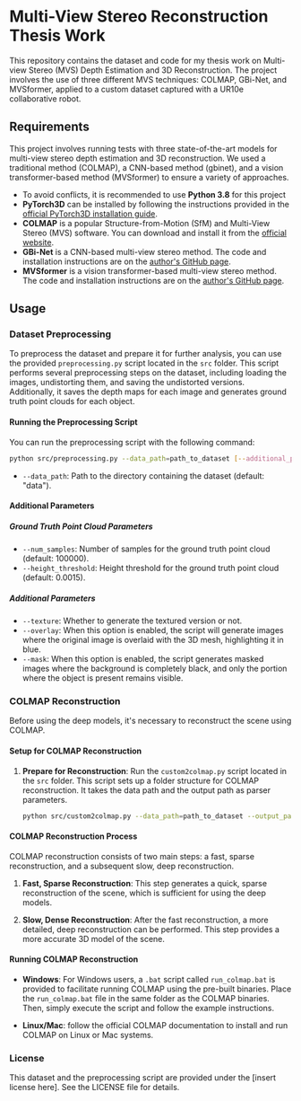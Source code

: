 # Multi-View Stereo Reconstruction Thesis Work

This repository contains the dataset and code for my thesis work on Multi-view Stereo (MVS) Depth Estimation and 3D Reconstruction. The project involves the use of three different MVS techniques: COLMAP, GBi-Net, and MVSformer, applied to a custom dataset captured with a UR10e collaborative robot.

## Requirements

This project involves running tests with three state-of-the-art models for multi-view stereo depth estimation and 3D reconstruction. We used a traditional method (COLMAP), a CNN-based method (gbinet), and a vision transformer-based method (MVSformer) to ensure a variety of approaches.

- To avoid conflicts, it is recommended to use **Python 3.8** for this project
- **PyTorch3D** can be installed by following the instructions provided in the [official PyTorch3D installation guide](https://github.com/facebookresearch/pytorch3d/blob/main/INSTALL.md).
- **COLMAP** is a popular Structure-from-Motion (SfM) and Multi-View Stereo (MVS) software. You can download and install it from the [official website](https://colmap.github.io/).
- **GBi-Net** is a CNN-based multi-view stereo method. The code and installation instructions are on the [author's GitHub page](https://github.com/MiZhenxing/GBi-Net).
- **MVSformer** is a vision transformer-based multi-view stereo method. The code and installation instructions are on the [author's GitHub page](https://github.com/MVSformer/MVSFormer).

## Usage

### Dataset Preprocessing

To preprocess the dataset and prepare it for further analysis, you can use the provided `preprocessing.py` script located in the `src` folder. This script performs several preprocessing steps on the dataset, including loading the images, undistorting them, and saving the undistorted versions. Additionally, it saves the depth maps for each image and generates ground truth point clouds for each object.

#### Running the Preprocessing Script

You can run the preprocessing script with the following command:

```bash
python src/preprocessing.py --data_path=path_to_dataset [--additional_parameters]
```

- `--data_path`: Path to the directory containing the dataset (default: "data").

#### Additional Parameters
##### Ground Truth Point Cloud Parameters

- `--num_samples`: Number of samples for the ground truth point cloud (default: 100000).
- `--height_threshold`: Height threshold for the ground truth point cloud (default: 0.0015).

##### Additional Parameters

- `--texture`: Whether to generate the textured version or not.
- `--overlay`: When this option is enabled, the script will generate images where the original image is overlaid with the 3D mesh, highlighting it in blue.
- `--mask`: When this option is enabled, the script generates masked images where the background is completely black, and only the portion where the object is present remains visible.

### COLMAP Reconstruction

Before using the deep models, it's necessary to reconstruct the scene using COLMAP.

#### Setup for COLMAP Reconstruction

1. **Prepare for Reconstruction**: Run the `custom2colmap.py` script located in the `src` folder. This script sets up a folder structure for COLMAP reconstruction. It takes the data path and the output path as parser parameters.

   ```bash
   python src/custom2colmap.py --data_path=path_to_dataset --output_path=output_folder
   ```

#### COLMAP Reconstruction Process

COLMAP reconstruction consists of two main steps: a fast, sparse reconstruction, and a subsequent slow, deep reconstruction.

1. **Fast, Sparse Reconstruction**: This step generates a quick, sparse reconstruction of the scene, which is sufficient for using the deep models.

2. **Slow, Dense Reconstruction**: After the fast reconstruction, a more detailed, deep reconstruction can be performed. This step provides a more accurate 3D model of the scene.

#### Running COLMAP Reconstruction

- **Windows**: For Windows users, a `.bat` script called `run_colmap.bat` is provided to facilitate running COLMAP using the pre-built binaries. Place the `run_colmap.bat` file in the same folder as the COLMAP binaries. Then, simply execute the script and follow the example instructions.

- **Linux/Mac**: follow the official COLMAP documentation to install and run COLMAP on Linux or Mac systems.



### License

This dataset and the preprocessing script are provided under the [insert license here]. See the LICENSE file for details.
```
